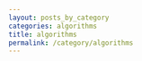 ```yaml
---
layout: posts_by_category
categories: algorithms
title: algorithms
permalink: /category/algorithms
---
```

